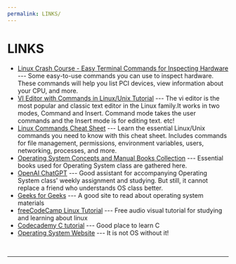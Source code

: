 ```yaml
---
permalink: LINKS/
---
```


# LINKS

* [Linux Crash Course - Easy Terminal Commands for Inspecting Hardware](https://youtu.be/oGyJr-iUwt8?si=59V2boc0XfmlFekg) --- 
Some easy-to-use commands you can use to inspect hardware. 
These commands will help you list PCI devices, view information about your CPU, and more.
* [VI Editor with Commands in Linux/Unix Tutorial](https://www.guru99.com/the-vi-editor.html) --- The vi editor is the most popular and classic text editor in the Linux family.It works in two modes, Command and Insert. Command mode takes the user commands and the Insert mode is for editing text. etc!
* [Linux Commands Cheat Sheet](https://www.geeksforgeeks.org/linux-commands-cheat-sheet/) --- Learn the essential Linux/Unix commands you need to know with this cheat sheet. Includes commands for file management, permissions, environment variables, users, networking, processes, and more.
* [Operating System Concepts and Manual Books Collection](https://www.os-book.com/OS10/) --- Essential books used for Operating System class are gathered here.
* [OpenAI ChatGPT](https://chat.openai.com/) --- Good assistant for accompanying Operating System class' weekly assignment and studying. But still, it cannot replace a friend who understands OS class better.
* [Geeks for Geeks](https://www.geeksforgeeks.org/operating-systems/) --- A good site to read about operating system materials
* [freeCodeCamp Linux Tutorial](https://www.freecodecamp.org/news/the-best-linux-tutorials/) --- Free audio visual tutorial for studying and learning about linux
* [Codecademy C tutorial](https://www.codecademy.com/learn/paths/c) --- Good place to learn C
* [Operating System Website](https://osp4diss.vlsm.org/) --- It is not OS without it!
<br>
<hr>
